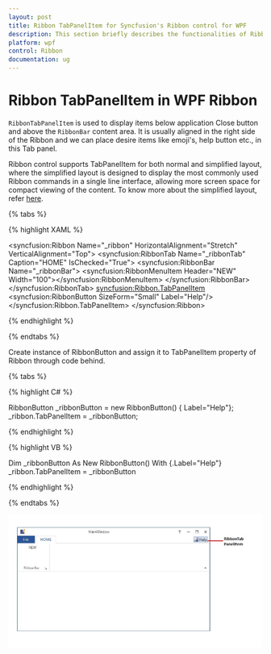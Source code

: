 ```yaml
---
layout: post
title: Ribbon TabPanelItem for Syncfusion's Ribbon control for WPF
description: This section briefly describes the functionalities of Ribbon TabPanelItem for Syncfusion's Ribbon control for WPF
platform: wpf
control: Ribbon
documentation: ug
---
```

# Ribbon TabPanelItem in WPF Ribbon

`RibbonTabPanelItem` is used to display items below application Close button and above the `RibbonBar` content area. It is usually aligned in the right side of the Ribbon and we can place desire items like emoji's, help button etc., in this Tab panel. 

Ribbon control supports TabPanelItem for both normal and simplified layout, where the simplified layout is designed to display the most commonly used Ribbon commands in a single line interface, allowing more screen space for compact viewing of the content. To know more about the simplified layout, refer [here](https://help.syncfusion.com/wpf/ribbon/simplifiedlayout).


{% tabs %}

{% highlight XAML %}

<syncfusion:Ribbon Name="_ribbon" HorizontalAlignment="Stretch" VerticalAlignment="Top">
<syncfusion:RibbonTab Name="_ribbonTab" Caption="HOME"  IsChecked="True">
<syncfusion:RibbonBar Name="_ribbonBar">
<syncfusion:RibbonMenuItem  Header="NEW" Width="100"></syncfusion:RibbonMenuItem>
</syncfusion:RibbonBar>
</syncfusion:RibbonTab>
<syncfusion:Ribbon.TabPanelItem>
<syncfusion:RibbonButton SizeForm="Small" Label="Help"/>
</syncfusion:Ribbon.TabPanelItem>
</syncfusion:Ribbon>

{% endhighlight %}

{% endtabs %}

Create instance of RibbonButton and assign it to TabPanelItem property of Ribbon through code behind.

{% tabs %}

{% highlight C# %}

RibbonButton _ribbonButton = new RibbonButton() { Label="Help"};
_ribbon.TabPanelItem = _ribbonButton;

{% endhighlight %}

{% highlight VB %}

Dim _ribbonButton As New RibbonButton() With {.Label="Help"}
_ribbon.TabPanelItem = _ribbonButton

{% endhighlight %}
 
{% endtabs %}

![Setting TabPanelItem to the ribbon](RibbonTabPanelItem_images/RibbonTabPanelItem_img1.jpg)


